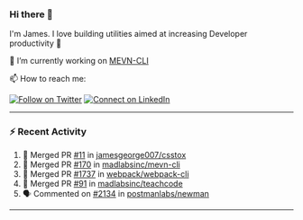 ### Hi there 👋

I'm James. I love building utilities aimed at increasing Developer productivity :raised_hands: 

🔭 I’m currently working on [MEVN-CLI](https://github.com/madlabsinc/mevn-cli)

📫 How to reach me:

[![Follow on Twitter](https://img.shields.io/badge/--twitter?label=Twitter&logo=Twitter&style=social)](https://twitter.com/james_madhacks) [![Connect on LinkedIn](https://img.shields.io/badge/--linkedin?label=LinkedIn&logo=LinkedIn&style=social)](https://www.linkedin.com/in/jamesgeorge007)

---

### :zap: Recent Activity

<!--START_SECTION:activity-->
1. 🎉 Merged PR [#11](https://github.com//jamesgeorge007/csstox/pull/11) in [jamesgeorge007/csstox](https://github.com//jamesgeorge007/csstox)
2. 🎉 Merged PR [#170](https://github.com//madlabsinc/mevn-cli/pull/170) in [madlabsinc/mevn-cli](https://github.com//madlabsinc/mevn-cli)
3. 🎉 Merged PR [#1737](https://github.com//webpack/webpack-cli/pull/1737) in [webpack/webpack-cli](https://github.com//webpack/webpack-cli)
4. 🎉 Merged PR [#91](https://github.com//madlabsinc/teachcode/pull/91) in [madlabsinc/teachcode](https://github.com//madlabsinc/teachcode)
5. 🗣 Commented on [#2134](https://github.com//postmanlabs/newman/issues/2134) in [postmanlabs/newman](https://github.com//postmanlabs/newman)
<!--END_SECTION:activity-->

---

<!--
**jamesgeorge007/jamesgeorge007** is a ✨ _special_ ✨ repository because its `README.md` (this file) appears on your GitHub profile.

Here are some ideas to get you started:

- 🌱 I’m currently learning ...
- 👯 I’m looking to collaborate on ...
- 🤔 I’m looking for help with ...
- 💬 Ask me about ...
- 😄 Pronouns: ...
- ⚡ Fun fact: ...
-->

